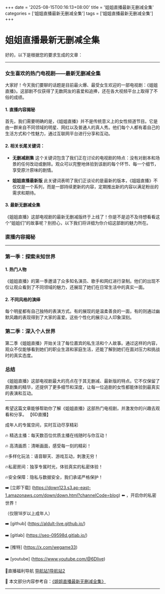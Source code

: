+++
date = '2025-08-15T00:16:13+08:00'
title = '姐姐直播最新无删减全集'
categories = ['姐姐直播最新无删减全集']
tags = ['姐姐直播最新无删减全集']
+++

# 姐姐直播最新无删减全集

好的，以下是根据您的要求生成的文章：

---

### 女生喜欢的热门电视剧——最新无删减全集

大家好！今天我们要聊的话题是目前最火爆、最受女生欢迎的一部电视剧：《姐姐直播》。这部剧不仅获得了无数网友的喜爱和追捧，还在各大视频平台上取得了不俗的成绩。

#### 1. 直播内容揭秘
首先，我们需要明确的是，《姐姐直播》并不是传统意义上的女性频道节目。它是由一群来自不同领域的明星、网红以及普通人的真人秀。他们每个人都有着自己的生活方式和个性魅力，通过互联网平台进行分享和互动。

#### 2. 相关长尾关键词：
- **无删减剧集**
  这个关键词包含了我们正在讨论的电视剧的特点：没有对剧本和场景的任何改动或删除。观众可以完整地体验到该剧的每个环节、每一个细节，享受原汁原味的剧情。

- **姐姐直播最新版**
  此关键词表明了我们正谈论的是最新的版本，《姐姐直播》不仅仅是一个系列，而是一部持续更新的内容，定期推出新的内容以满足粉丝的需求和期待。

#### 3. 最新无删减全集
《姐姐直播》这部电视剧的最新无删减版终于上线了！你是不是迫不及待想看看这个“姐姐们”的故事呢？别担心，以下我们将详细为你介绍这部剧的魅力所在。

### 直播内容揭秘

---

### 第一季：探索未知世界

#### 1. 热门人物
《姐姐直播》的第一季邀请了众多知名演员、歌手和网红进行录制。他们的出现不仅让观众看到了不同领域的魅力，还展现了她们在日常生活中的真实一面。

#### 2. 不同风格的演绎
每个明星都有自己独特的表演方式。有的展现的是温柔善良的一面，有的则通过幽默风趣的表现得到了大家的喜爱。这些个性化的展示让人印象深刻。

### 第二季：深入个人世界

第二季《姐姐直播》开始关注了每位嘉宾的私生活和个人故事。通过这样的内容，观众不仅能够看到她们的职业生涯和家庭生活，还能了解到她们在面对压力和挑战时的真实态度。

### 总结
《姐姐直播》这部电视剧最大的亮点在于其无删减、最新版的特点。它不仅保留了原剧集的精华，还提供了更多细节和深度，让每一位追剧的女性都能体验到最真实的表演和互动。

---

希望这篇文章能够帮助你了解《姐姐直播》这部热门电视剧，并激发你的兴趣去观看和分享。
【6D直播】

 成年人的专属空间，实时互动尽享精彩

🔥 精选主播：每天数百位优质主播在线随时与你互动！

🔥 高清画质：清晰画面，感受每一刻的精彩！

🔥多样化玩法：语音聊天、游戏互动，刺激无穷！

🔥私密房间：独享专属时光，体验真实的私密体验！

🔥安全保障：隐私与数据安全，我们承诺严格保护！

➡️ [立即下载] (https://down123.s3.ap-east-1.amazonaws.com/down/down.html?channelCode=blog) ⬅️ ，开启你的私密世界！

 （仅限18岁以上成年人）

➡️ [github] (https://aldult-live.github.io/)

➡️ [gitlab] (https://seo-09598d.gitlab.io/)

➡️ [推特] (https://x.com/wegame33)

➡️ [youtube] (https://www.youtube.com/@6Dlive)

🔞直播福利导航   [导航站1](https://webstack-86085a.gitlab.io/)[导航站2](https://onlygit123-2.github.io/)

📘 本文部分内容参考自：[《姐姐直播最新无删减全集》](https://webstack-hugo-2.pages.dev/)

---
